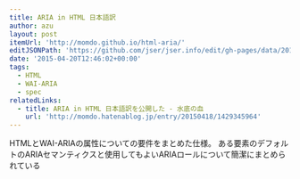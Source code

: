 ```yaml
---
title: ARIA in HTML 日本語訳
author: azu
layout: post
itemUrl: 'http://momdo.github.io/html-aria/'
editJSONPath: 'https://github.com/jser/jser.info/edit/gh-pages/data/2015/04/index.json'
date: '2015-04-20T12:46:02+00:00'
tags:
  - HTML
  - WAI-ARIA
  - spec
relatedLinks:
  - title: ARIA in HTML 日本語訳を公開した - 水底の血
    url: 'http://momdo.hatenablog.jp/entry/20150418/1429345964'
---
```

HTMLとWAI-ARIAの属性についての要件をまとめた仕様。
ある要素のデフォルトのARIAセマンティクスと使用してもよいARIAロールについて簡潔にまとめられている
